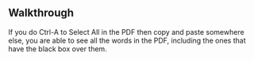## Walkthrough
If you do Ctrl-A to Select All in the PDF then copy and paste somewhere else, you are able to see all the words in the PDF, including the ones that have the black box over them.
